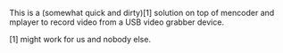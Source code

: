 This is a (somewhat quick and dirty)[1] solution on top of mencoder
and mplayer to record video from a USB video grabber device.

[1] might work for us and nobody else.
